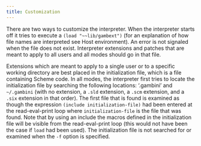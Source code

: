 ```yaml
---
title: Customization
---
```


There are two ways to customize the interpreter. When the interpreter starts off
it tries to execute a `(load "~~lib/gambext")` (for an explanation of how file
names are interpreted see Host environment). An error is not signaled when the
file does not exist. Interpreter extensions and patches that are meant to apply
to all users and all modes should go in that file.

Extensions which are meant to apply to a single user or to a specific working
directory are best placed in the initialization file, which is a file containing
Scheme code. In all modes, the interpreter first tries to locate the
initialization file by searching the following locations: ‘.gambini’ and
`~/.gambini` (with no extension, a `.sld` extension, a `.scm` extension, and a
`.six` extension in that order). The first file that is found is examined as
though the expression `(include initialization-file)` had been entered at the
read-eval-print loop where `initialization-file` is the file that was found.
Note that by using an include the macros defined in the initialization file will
be visible from the read-eval-print loop (this would not have been the case if
`load` had been used). The initialization file is not searched for or examined
when the `-f` option is specified.
